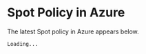 # Spot Policy in Azure

The latest Spot policy in Azure appears below.

<html>
<script>
        fetch('https://spotinst-public.s3.amazonaws.com/assets/azure/custom_role_file.json')
            .then(res => res.json())
            .then(res => {
                document.querySelector('#hello').textContent = JSON.stringify(
                    {
                        permissions:[
                            {
                               actions: res.properties.permissions[0].actions
                          }
                        ]
                    }
                , null, 2)
            })
</script>
<body>
<pre v-pre data-lang="json">
<code id="hello" class="lang-json">Loading...</code>
</pre>
</body>
</html>

